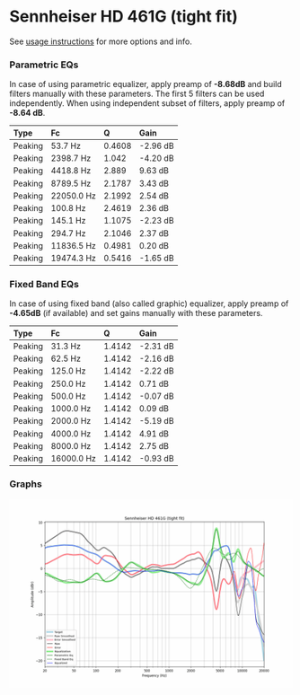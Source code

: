 # Sennheiser HD 461G (tight fit)
See [usage instructions](https://github.com/jaakkopasanen/AutoEq#usage) for more options and info.

### Parametric EQs
In case of using parametric equalizer, apply preamp of **-8.68dB** and build filters manually
with these parameters. The first 5 filters can be used independently.
When using independent subset of filters, apply preamp of **-8.64 dB**.

| Type    | Fc         |      Q | Gain     |
|:--------|:-----------|:-------|:---------|
| Peaking | 53.7 Hz    | 0.4608 | -2.96 dB |
| Peaking | 2398.7 Hz  | 1.042  | -4.20 dB |
| Peaking | 4418.8 Hz  | 2.889  | 9.63 dB  |
| Peaking | 8789.5 Hz  | 2.1787 | 3.43 dB  |
| Peaking | 22050.0 Hz | 2.1992 | 2.54 dB  |
| Peaking | 100.8 Hz   | 2.4619 | 2.36 dB  |
| Peaking | 145.1 Hz   | 1.1075 | -2.23 dB |
| Peaking | 294.7 Hz   | 2.1046 | 2.37 dB  |
| Peaking | 11836.5 Hz | 0.4981 | 0.20 dB  |
| Peaking | 19474.3 Hz | 0.5416 | -1.65 dB |

### Fixed Band EQs
In case of using fixed band (also called graphic) equalizer, apply preamp of **-4.65dB**
(if available) and set gains manually with these parameters.

| Type    | Fc         |      Q | Gain     |
|:--------|:-----------|:-------|:---------|
| Peaking | 31.3 Hz    | 1.4142 | -2.31 dB |
| Peaking | 62.5 Hz    | 1.4142 | -2.16 dB |
| Peaking | 125.0 Hz   | 1.4142 | -2.22 dB |
| Peaking | 250.0 Hz   | 1.4142 | 0.71 dB  |
| Peaking | 500.0 Hz   | 1.4142 | -0.07 dB |
| Peaking | 1000.0 Hz  | 1.4142 | 0.09 dB  |
| Peaking | 2000.0 Hz  | 1.4142 | -5.19 dB |
| Peaking | 4000.0 Hz  | 1.4142 | 4.91 dB  |
| Peaking | 8000.0 Hz  | 1.4142 | 2.75 dB  |
| Peaking | 16000.0 Hz | 1.4142 | -0.93 dB |

### Graphs
![](./Sennheiser%20HD%20461G%20(tight%20fit).png)